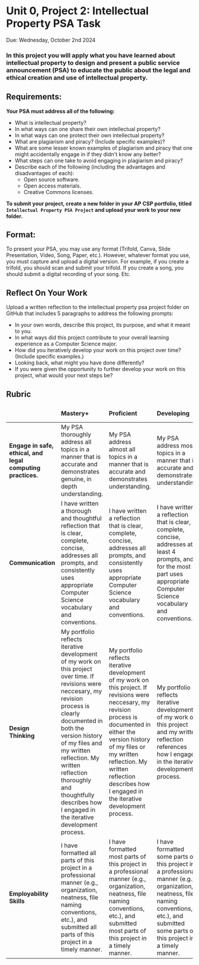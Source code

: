 # Unit 0, Project 2: Intellectual Property PSA Task
Due: Wednesday, October 2nd 2024

### In this project you will apply what you have learned about intellectual property to design and present a public service announcement (PSA) to educate the public about the legal and ethical creation and use of intellectual property.

## Requirements:
**Your PSA must address all of the following:**

* What is intellectual property?
* In what ways can one share their own intellectual property?
* In what ways can one protect their own intellectual property?
* What are plagiarism and piracy? (Include specific examples)?
* What are some lesser known examples of plagiarism and piracy that one might accidentally engage in if they didn't know any better?
* What steps can one take to avoid engaging in plagiarism and piracy?
* Describe each of the following (including the advantages and disadvantages of each):
    * Open source software.
    * Open access materials.
    * Creative Commons licenses.
 
**To submit your project, create a new folder in your AP CSP portfolio, titled `Intellectual Property PSA Project` and upload your work to your new folder.**

## Format:

To present your PSA, you may use any format (Trifold, Canva, Slide Presentation, Video, Song, Paper, etc.).  However, whatever format you use, you must capture and upload a digital version.  For example, if you create a trifold, you should scan and submit your trifold.  If you create a song, you should submit a digital recording of your song. Etc.

## Reflect On Your Work

Upload a written reflection to the intellectual property psa project folder on GitHub that includes 5 paragraphs to address the following prompts:

* In your own words, describe this project, its purpose, and what it meant to you.
* In what ways did this project contribute to your overall learning experience as a Computer Science major.
* How did you iteratively develop your work on this project over time? (Include specific examples.)
* Looking back, what might you have done differently?
* If you were given the opportunity to further develop your work on this project, what would your next steps be?

## Rubric

<table>
 <thead>
  <tr>
   <td>
   <td> <b>Mastery+</b></td>
   <td> <b>Proficient</b></td>
   <td> <b>Developing</b></td>
   <td> <b>Limited</b></td>
   <td> <b>Not Yet Beginning</b></td>
  </tr>
 </thead>
 <tbody>
 <tr>
   <td> <b>Engage in safe, ethical, and legal computing practices.</b>
   <td> My PSA thoroughly address all topics in a manner that is accurate and demonstrates genuine, in depth understanding. </td>
   <td> My PSA address almost all topics in a manner that is accurate and demonstrates understanding. </td>
   <td> My PSA address most topics in a manner that is accurate and demonstrates understanding. </td>
   <td> My PSA address some topics in a manner that is accurate and demonstrates understanding. </td>
   <td> My PSA address few to no topics in a manner that is accurate or demonstrates understanding. </td>
  </tr>
  <tr>
   <td> <b>Communication</b>
   <td> I have written a thorough and thoughtful reflection that is clear, complete, concise, addresses all prompts, and consistently uses appropriate Computer Science vocabulary and conventions. </td>
   <td> I have written a reflection that is clear, complete, concise, addresses all prompts, and consistently uses appropriate Computer Science vocabulary and conventions. </td>
   <td> I have written a reflection that is clear, complete, concise, addresses at least 4 prompts, and for the most part uses appropriate Computer Science vocabulary and conventions. </td>
   <td> I have written a reflection that is somewhat clear, complete, and concise, addresses at least 3 prompts, and uses some appropriate Computer Science vocabulary and conventions. </td>
   <td> I have written a reflection that lacks clarity, conciseness, or completeness, addresses 2 or less prompts, or uses few appropriate Computer Science vocabulary and conventions. </td>
  </tr>
  <tr>
   <td> <b>Design Thinking</b>
   <td> My portfolio reflects iterative development of my work on this project over time.  If revisions were neccesary, my revision process is clearly documented in both the version history of my files and my written reflection. 
 My written reflection thoroughly and thoughtfully describes how I engaged in the iterative development process. </td>
   <td> My portfolio reflects iterative development of my work on this project.  If revisions were neccesary, my revision process is documented in either the version history of my files or my written reflection. 
 My written reflection describes how I engaged in the iterative development process. </td>
   <td> My portfolio reflects iterative development of my work on this project and my written reflection references how I engaged in the iterative development process. </td>
   <td> My portfolio reflects iterative development of my work on this project or my written reflection references how I engaged in the iterative development process.</td>
   <td> My portfolio does not reflect iterative development of my work on this project and my written reflection does not reflect how I engaged in the iterative development process. </td>
  </tr>
  <tr>
   <td> <b>Employability Skills</b>
   <td> I have formatted all parts of this project in a professional manner (e.g., organization, neatness, file naming conventions, etc.), and submitted all parts of this project in a timely manner. </td>
   <td> I have formatted most parts of this project in a professional manner (e.g., organization, neatness, file naming conventions, etc.), and submitted most parts of this project in a timely manner. </td>
   <td> I have formatted some parts of this project in a professional manner (e.g., organization, neatness, file naming conventions, etc.), and submitted some parts of this project in a timely manner. </td>
   <td> I have formatted few parts of this project in a professional manner (e.g., organization, neatness, file naming conventions, etc.), and submitted few parts of this project in a timely manner. </td>
   <td> I have formatted no parts of this project in a professional manner (e.g., organization, neatness, file naming conventions, etc.), or submitted no parts of this project in a timely manner. </td>
  </tr>
 </tbody>
</table>
